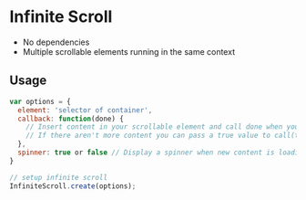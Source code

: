 # Infinite Scroll

- No dependencies
- Multiple scrollable elements running in the same context

## Usage
``` js
var options = {
  element: 'selector of container',
  callback: function(done) {
    // Insert content in your scrollable element and call done when you finish
    // If there aren't more content you can pass a true value to call(true) in order to disable the component
  },
  spinner: true or false // Display a spinner when new content is loading by default
}

// setup infinite scroll
InfiniteScroll.create(options);
```
